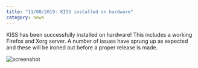 ```yaml
---
title: "11/08/2019: KISS installed on hardware"
category: news
---
```


KISS has been successfully installed on hardware! This includes a working Firefox and Xorg server. A number of issues have sprung up as expected and these will be ironed out before a proper release is made.

![screenshot](https://user-images.githubusercontent.com/6799467/62836271-fed09980-bc50-11e9-884f-47cc1c2f32e5.jpg)

